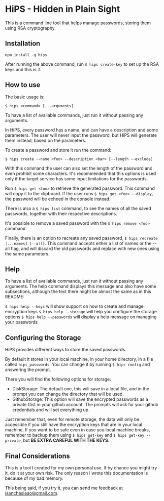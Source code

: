 # HiPS - Hidden in Plain Sight

This is a command line tool that helps manage passwords, storing them using RSA cryptography.

## Installation

`npm install -g hips`

After running the above command, run `$ hips create-key` to set up the RSA keys and this is it.

## How to use

The basic usage is:

`$ hips <command> [...arguments]`

To have a list of available commands, just run it without passing any arguments.

In HiPS, every password has a name, and can have a description and some parameters. The user will never input
the password, but HiPS will generate them instead, based on the parameters.

To create a password and store it run the command:

`$ hips create --name <foo> --description <bar> [--length --exclude]`

With this command the user can also set the length of the password and even prohibit some characters. It's
recommended that this options is used only if the target service has some input limitations for the
passwords.

Run `$ hips get <foo>` to retrieve the generated password. This command will copy it to the clipboard.
If the user runs `$ hips get <foo> --display`, the password will be echoed in the console instead.

There is also a `$ hips list` command, to see the names of all the saved passwords, together with their 
respective descriptions.

It's possible to remove a saved password with the `$ hips remove <foo>` command.

Finally, there is an option to recreate any saved password, `$ hips recreate [...names] [--all]`. This command accepts either a list of names
or the --all flag, and will discard the old passwords and replace with new ones using the same parameters.

## Help

To have a list of available commands, just run it without passing any arguments.
The help command displays this message and also have some subsections, although the text there might be almost the same as in this README:

`$ hips help --keys` will show support on how to create and manage encryption keys
`$ hips help --storage` will help you configure the storage options
`$ hips help --passwords` will display a help message on managing your passwords

## Configuring the Storage

HiPS provides different ways to store the saved passwords.

By default it stores in your local machine, in your home directory, in a file called `hips_passwords`.
You can change it by running `$ hips config` and answering the prompt.

There you will find the following options for storage:

- DiskStorage: The default one, this will save in a local file, and in the prompt you can change the directory
that will be used.
- GithubStorage: This option will save the encrypted passwords as a private Gist in your github account. The
prompts will ask for your github credentials and will set everything up.

Just remember that, even for remote storage, the data will only be accessible if you still have the encryption
keys that are in your local machine. If you want to be safe even in case you local machine breaks, remember to
backup them using `$ hips get-key` and `$ hips get-key --private`, but __BE EXTRA CAREFUL WITH THE KEYS__.

## Final Considerations

This is a tool I created for my own personal use. If by chance you might try it, do it at your own risk.
The only reason I wrote this documentation is because of my bad memory.

This being said, if you try it, you can send me feedback at <jsanchesleao@gmail.com>.
